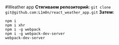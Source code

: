 #Weather app
**Стягиваем репозиторий:**
`git clone git@github.com:L1m0n/react_weather_app.git`
**Затем:**
```
npm i
npm i xhr
npm i -g webpack
npm i -g webpack-dev-server
webpack-dev-server
```


